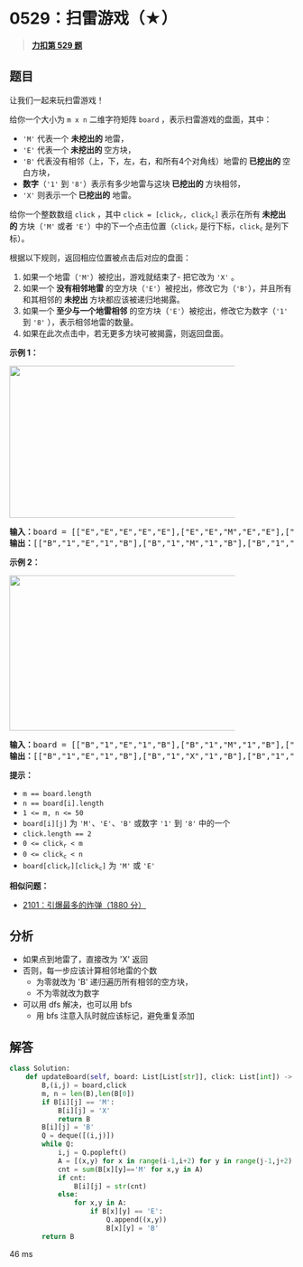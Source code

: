 # 0529：扫雷游戏（★）


> <u>**[力扣第 529 题](https://leetcode.cn/problems/minesweeper/)**</u>

## 题目

<p>让我们一起来玩扫雷游戏！</p>

<p>给你一个大小为 <code>m x n</code> 二维字符矩阵 <code>board</code> ，表示扫雷游戏的盘面，其中：</p>

<ul>
<li><code>'M'</code> 代表一个 <strong>未挖出的</strong> 地雷，</li>
<li><code>'E'</code> 代表一个<strong> 未挖出的 </strong>空方块，</li>
<li><code>'B'</code><strong> </strong>代表没有相邻（上，下，左，右，和所有4个对角线）地雷的<strong> 已挖出的 </strong>空白方块，</li>
<li><strong>数字</strong>（<code>'1'</code> 到 <code>'8'</code>）表示有多少地雷与这块<strong> 已挖出的</strong> 方块相邻，</li>
<li><code>'X'</code> 则表示一个<strong> 已挖出的</strong> 地雷。</li>
</ul>

<p>给你一个整数数组 <code>click</code> ，其中 <code>click = [click<sub>r</sub>, click<sub>c</sub>]</code> 表示在所有<strong> 未挖出的 </strong>方块（<code>'M'</code> 或者 <code>'E'</code>）中的下一个点击位置（<code>click<sub>r</sub></code> 是行下标，<code>click<sub>c</sub></code> 是列下标）。</p>

<p>根据以下规则，返回相应位置被点击后对应的盘面：</p>

<ol>
<li>如果一个地雷（<code>'M'</code>）被挖出，游戏就结束了- 把它改为 <code>'X'</code> 。</li>
<li>如果一个<strong> 没有相邻地雷 </strong>的空方块（<code>'E'</code>）被挖出，修改它为（<code>'B'</code>），并且所有和其相邻的<strong> 未挖出 </strong>方块都应该被递归地揭露。</li>
<li>如果一个<strong> 至少与一个地雷相邻</strong> 的空方块（<code>'E'</code>）被挖出，修改它为数字（<code>'1'</code> 到 <code>'8'</code> ），表示相邻地雷的数量。</li>
<li>如果在此次点击中，若无更多方块可被揭露，则返回盘面。</li>
</ol>



<p><strong>示例 1：</strong></p>
<img src="https://assets.leetcode.com/uploads/2023/08/09/untitled.jpeg" style="width: 500px; max-width: 400px; height: 269px;" />
<pre>
<strong>输入：</strong>board = [["E","E","E","E","E"],["E","E","M","E","E"],["E","E","E","E","E"],["E","E","E","E","E"]], click = [3,0]
<strong>输出：</strong>[["B","1","E","1","B"],["B","1","M","1","B"],["B","1","1","1","B"],["B","B","B","B","B"]]
</pre>

<p><strong>示例 2：</strong></p>
<img src="https://assets.leetcode.com/uploads/2023/08/09/untitled-2.jpeg" style="width: 500px; max-width: 400px; height: 275px;" />
<pre>
<strong>输入：</strong>board = [["B","1","E","1","B"],["B","1","M","1","B"],["B","1","1","1","B"],["B","B","B","B","B"]], click = [1,2]
<strong>输出：</strong>[["B","1","E","1","B"],["B","1","X","1","B"],["B","1","1","1","B"],["B","B","B","B","B"]]
</pre>



<p><strong>提示：</strong></p>

<ul>
<li><code>m == board.length</code></li>
<li><code>n == board[i].length</code></li>
<li><code>1 &lt;= m, n &lt;= 50</code></li>
<li><code>board[i][j]</code> 为 <code>'M'</code>、<code>'E'</code>、<code>'B'</code> 或数字 <code>'1'</code> 到 <code>'8'</code> 中的一个</li>
<li><code>click.length == 2</code></li>
<li><code>0 &lt;= click<sub>r</sub> &lt; m</code></li>
<li><code>0 &lt;= click<sub>c</sub> &lt; n</code></li>
<li><code>board[click<sub>r</sub>][click<sub>c</sub>]</code> 为 <code>'M'</code> 或 <code>'E'</code></li>
</ul>


**相似问题：**
- [2101：引爆最多的炸弹（1880 分）](/leetcode/2101)


## 分析


- 如果点到地雷了，直接改为 'X' 返回
- 否则，每一步应该计算相邻地雷的个数
	- 为零就改为 'B' 递归遍历所有相邻的空方块，
	- 不为零就改为数字
- 可以用 dfs 解决，也可以用 bfs
	- 用 bfs 注意入队时就应该标记，避免重复添加

## 解答

```python
class Solution:
    def updateBoard(self, board: List[List[str]], click: List[int]) -> List[List[str]]:
        B,(i,j) = board,click
        m, n = len(B),len(B[0])
        if B[i][j] == 'M':
            B[i][j] = 'X'
            return B
        B[i][j] = 'B'
        Q = deque([(i,j)])
        while Q:
            i,j = Q.popleft()
            A = [(x,y) for x in range(i-1,i+2) for y in range(j-1,j+2) if 0<=x<m and 0<=y<n]
            cnt = sum(B[x][y]=='M' for x,y in A)
            if cnt:
                B[i][j] = str(cnt)
            else:
                for x,y in A:
                    if B[x][y] == 'E':
                        Q.append((x,y))
                        B[x][y] = 'B'
        return B
```
46 ms
